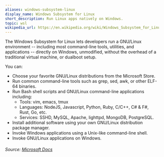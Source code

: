 ```yaml
---
aliases: windows-subsystem-linux
display_name: Windows Subsystem for Linux
short_description: Run Linux apps natively on Windows.
topic: wsl
wikipedia_url: https://en.wikipedia.org/wiki/Windows_Subsystem_for_Linux
---
```

The Windows Subsystem for Linux lets developers run a GNU/Linux environment -- including most command-line tools, utilities, and applications -- directly on Windows, unmodified, without the overhead of a traditional virtual machine, or dualboot setup.

You can:

<ul>
 <li>Choose your favorite GNU/Linux distributions from the Microsoft Store.</li>
 <li>Run common command-line tools such as grep, sed, awk, or other ELF-64 binaries.</li>
 <li>Run Bash shell scripts and GNU/Linux command-line applications including:
  <ul>
   <li>Tools: vim, emacs, tmux</li>
   <li>Languages: NodeJS, Javascript, Python, Ruby, C/C++, C# & F#, Rust, Go, etc.</li>
   <li>Services: SSHD, MySQL, Apache, lighttpd, MongoDB, PostgreSQL.</li>
  </ul>
 </li>
 <li>Install additional software using your own GNU/Linux distribution package manager.</li>
 <li>Invoke Windows applications using a Unix-like command-line shell.</li>
 <li>Invoke GNU/Linux applications on Windows.</li>
</ul>

###### Source: [Microsoft Docs](https://docs.microsoft.com/windows/wsl/about)
